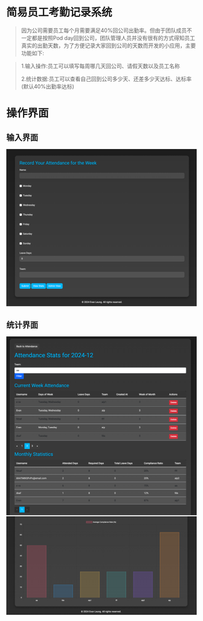 # 简易员工考勤记录系统
> 因为公司需要员工每个月需要满足40%回公司出勤率。但由于团队成员不一定都是按照Pod day回到公司，团队管理人员并没有很有的方式得知员工真实的出勤天数，为了方便记录大家回到公司的天数而开发的小应用，主要功能如下:

>1.输入操作:员工可以填写每周哪几天回公司、请假天数以及员工名称
>
>2.统计数据:员工可以查看自己回到公司多少天、还差多少天达标、达标率(默认40%出勤率达标)
> 



# 操作界面

## 输入界面
![输入界面](doc/input.png)

## 统计界面
![统计界面](doc/stats.png)
![统计界面](doc/stats2.png)